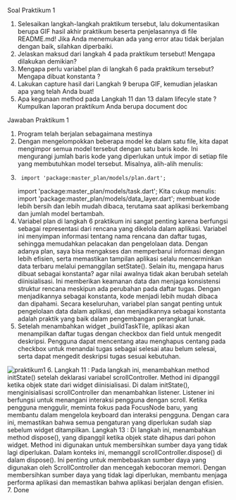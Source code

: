 Soal Praktikum 1
1.	Selesaikan langkah-langkah praktikum tersebut, lalu dokumentasikan berupa GIF hasil akhir praktikum beserta penjelasannya di file README.md! Jika Anda menemukan ada yang error atau tidak berjalan dengan baik, silahkan diperbaiki.
2.	Jelaskan maksud dari langkah 4 pada praktikum tersebut! Mengapa dilakukan demikian?
3.	Mengapa perlu variabel plan di langkah 6 pada praktikum tersebut? Mengapa dibuat konstanta ?
4.	Lakukan capture hasil dari Langkah 9 berupa GIF, kemudian jelaskan apa yang telah Anda buat!
5.	Apa kegunaan method pada Langkah 11 dan 13 dalam lifecyle state ? Kumpulkan laporan praktikum Anda berupa document doc


Jawaban Praktikum 1
1.	Program telah berjalan sebagaimana mestinya
2.	Dengan mengelompokkan beberapa model ke dalam satu file, kita dapat mengimpor semua model tersebut dengan satu baris kode. Ini mengurangi jumlah baris kode yang diperlukan untuk impor di setiap file yang membutuhkan model tersebut. Misalnya, alih-alih menulis:
3.	    import 'package:master_plan/models/plan.dart';
    import 'package:master_plan/models/task.dart';
Kita cukup menulis:
    import 'package:master_plan/models/data_layer.dart';
membuat kode lebih bersih dan lebih mudah dibaca, terutama saat aplikasi berkembang dan jumlah model bertambah.
4.	Variabel plan di langkah 6 praktikum ini sangat penting karena berfungsi sebagai representasi dari rencana yang dikelola dalam aplikasi. Variabel ini menyimpan informasi tentang nama rencana dan daftar tugas, sehingga memudahkan pelacakan dan pengelolaan data. Dengan adanya plan, saya bisa mengakses dan memperbarui informasi dengan lebih efisien, serta memastikan tampilan aplikasi selalu mencerminkan data terbaru melalui pemanggilan setState().
Selain itu, mengapa harus dibuat sebagai konstanta? agar nilai awalnya tidak akan berubah setelah diinisialisasi. Ini memberikan keamanan data dan menjaga konsistensi struktur rencana meskipun ada perubahan pada daftar tugas. Dengan menjadikannya sebagai konstanta, kode menjadi lebih mudah dibaca dan dipahami. Secara keseluruhan, variabel plan sangat penting untuk pengelolaan data dalam aplikasi, dan menjadikannya sebagai konstanta adalah praktik yang baik dalam pengembangan perangkat lunak.
5.	Setelah menambahkan widget _buildTaskTile, aplikasi akan menampilkan daftar tugas dengan checkbox dan field untuk mengedit deskripsi. Pengguna dapat mencentang atau menghapus centang pada checkbox untuk menandai tugas sebagai selesai atau belum selesai, serta dapat mengedit deskripsi tugas sesuai kebutuhan. 
 
![praktikum1](https://github.com/user-attachments/assets/ecfc17f1-d8c1-40c6-8ced-a019a794f2d3)
6.	Langkah 11 : Pada langkah ini, menambahkan method initState() setelah deklarasi variabel scrollController. Method ini dipanggil ketika objek state dari widget diinisialisasi. Di dalam initState(), menginisialisasi scrollController dan menambahkan listener. Listener ini berfungsi untuk menangani interaksi pengguna dengan scroll. Ketika pengguna menggulir, meminta fokus pada FocusNode baru, yang membantu dalam mengelola keyboard dan interaksi pengguna. Dengan cara ini, memastikan bahwa semua pengaturan yang diperlukan sudah siap sebelum widget ditampilkan.
Langkah 13 : Di langkah ini, menambahkan method dispose(), yang dipanggil ketika objek state dihapus dari pohon widget. Method ini digunakan untuk membersihkan sumber daya yang tidak lagi diperlukan. Dalam konteks ini, memanggil scrollController.dispose() di dalam dispose(). Ini penting untuk membebaskan sumber daya yang digunakan oleh ScrollController dan mencegah kebocoran memori. Dengan membersihkan sumber daya yang tidak lagi diperlukan, membantu menjaga performa aplikasi dan memastikan bahwa aplikasi berjalan dengan efisien.
7.	Done

